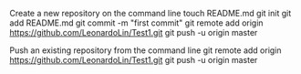 ﻿Create a new repository on the command line
touch README.md
git init
git add README.md
git commit -m "first commit"
git remote add origin https://github.com/LeonardoLin/Test1.git
git push -u origin master

Push an existing repository from the command line
git remote add origin https://github.com/LeonardoLin/Test1.git
git push -u origin master